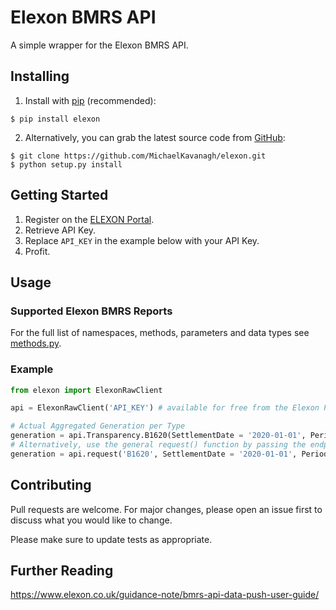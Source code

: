 # Elexon BMRS API

A simple wrapper for the Elexon BMRS API.

## Installing

 1. Install with [pip](https://pip.pypa.io) (recommended):
```Shell
$ pip install elexon
```
 2. Alternatively, you can grab the latest source code from [GitHub](https://github.com/MichaelKavanagh/elexon):
```Shell
$ git clone https://github.com/MichaelKavanagh/elexon.git
$ python setup.py install
```

## Getting Started
 1. Register on the [ELEXON Portal](https://www.elexonportal.co.uk).
 2. Retrieve API Key.
 3. Replace `API_KEY` in the example below with your API Key.
 4. Profit.

## Usage

### Supported Elexon BMRS Reports

For the full list of namespaces, methods, parameters and data types see [methods.py](elexon/methods.py).

### Example

```python
from elexon import ElexonRawClient

api = ElexonRawClient('API_KEY') # available for free from the Elexon Portal

# Actual Aggregated Generation per Type
generation = api.Transparency.B1620(SettlementDate = '2020-01-01', Period = '5')
# Alternatively, use the general request() function by passing the endpoint in with the arguments:
generation = api.request('B1620', SettlementDate = '2020-01-01', Period = '5')
```

## Contributing
Pull requests are welcome. For major changes, please open an issue first to discuss what you would like to change.

Please make sure to update tests as appropriate.

## Further Reading

https://www.elexon.co.uk/guidance-note/bmrs-api-data-push-user-guide/
